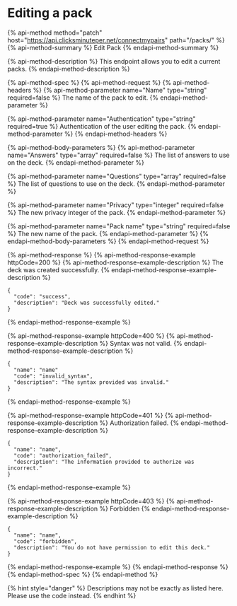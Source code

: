 # Editing a pack

{% api-method method="patch" host="https://api.clicksminuteper.net/connectmypairs" path="/packs/" %}
{% api-method-summary %}
Edit Pack
{% endapi-method-summary %}

{% api-method-description %}
This endpoint allows you to edit a current packs.
{% endapi-method-description %}

{% api-method-spec %}
{% api-method-request %}
{% api-method-headers %}
{% api-method-parameter name="Name" type="string" required=false %}
The name of the pack to edit.
{% endapi-method-parameter %}

{% api-method-parameter name="Authentication" type="string" required=true %}
Authentication of the user editing the pack.
{% endapi-method-parameter %}
{% endapi-method-headers %}

{% api-method-body-parameters %}
{% api-method-parameter name="Answers" type="array" required=false %}
The list of answers to use on the deck.
{% endapi-method-parameter %}

{% api-method-parameter name="Questions" type="array" required=false %}
The list of questions to use on the deck.
{% endapi-method-parameter %}

{% api-method-parameter name="Privacy" type="integer" required=false %}
The new privacy integer of the pack.
{% endapi-method-parameter %}

{% api-method-parameter name="Pack name" type="string" required=false %}
The new name of the pack.
{% endapi-method-parameter %}
{% endapi-method-body-parameters %}
{% endapi-method-request %}

{% api-method-response %}
{% api-method-response-example httpCode=200 %}
{% api-method-response-example-description %}
The deck was created successfully.
{% endapi-method-response-example-description %}

```text
{    
  "code": "success",
  "description": "Deck was successfully edited."
}
```
{% endapi-method-response-example %}

{% api-method-response-example httpCode=400 %}
{% api-method-response-example-description %}
Syntax was not valid.
{% endapi-method-response-example-description %}

```text
{    
  "name": "name"
  "code": "invalid_syntax",
  "description": "The syntax provided was invalid."
}
```
{% endapi-method-response-example %}

{% api-method-response-example httpCode=401 %}
{% api-method-response-example-description %}
Authorization failed.
{% endapi-method-response-example-description %}

```text
{    
  "name": "name",
  "code": "authorization_failed",
  "description": "The information provided to authorize was incorrect."
}
```
{% endapi-method-response-example %}

{% api-method-response-example httpCode=403 %}
{% api-method-response-example-description %}
Forbidden
{% endapi-method-response-example-description %}

```text
{    
  "name": "name",
  "code": "forbidden",
  "description": "You do not have permission to edit this deck."
}
```
{% endapi-method-response-example %}
{% endapi-method-response %}
{% endapi-method-spec %}
{% endapi-method %}

{% hint style="danger" %}
Descriptions may not be exactly as listed here. Please use the code instead.
{% endhint %}

